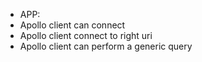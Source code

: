 - APP:
- Apollo client can connect
- Apollo client connect to right uri
- Apollo client can perform a generic query
